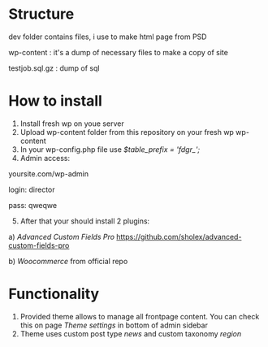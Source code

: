 # Structure
dev folder contains files, i use to make html page from PSD

wp-content : it's a dump of necessary files to make a copy of site

testjob.sql.gz : dump of sql


# How to install
1. Install fresh wp on youe server 
2. Upload wp-content folder from this repository on your fresh wp wp-content
3. In your wp-config.php file use  *$table_prefix  = 'fdgr_';*
4. Admin access:

yoursite.com/wp-admin

login: director

pass: qweqwe

5. After that your should install 2 plugins:

a) *Advanced Custom Fields Pro* https://github.com/sholex/advanced-custom-fields-pro

b) *Woocommerce* from official repo

# Functionality
1. Provided theme allows to manage all frontpage content.
You can check this on page _Theme settings_ in bottom of admin sidebar
2. Theme uses custom post type *news* and custom taxonomy *region*

